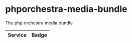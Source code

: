 phporchestra-media-bundle
=========================

The php orchestra media bundle

| Service       | Badge         |
| ------------- |:-------------:|
